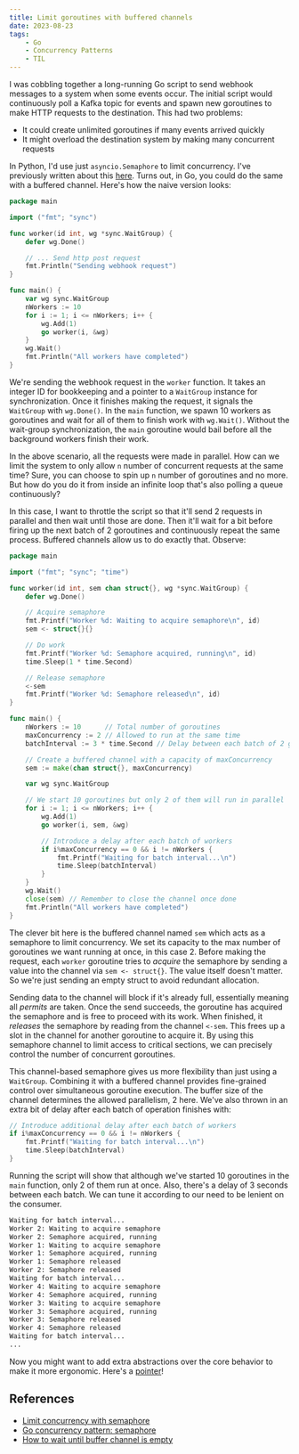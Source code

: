 ```yaml
---
title: Limit goroutines with buffered channels
date: 2023-08-23
tags:
    - Go
    - Concurrency Patterns
    - TIL
---
```


I was cobbling together a long-running Go script to send webhook messages to a system when
some events occur. The initial script would continuously poll a Kafka topic for events and
spawn new goroutines to make HTTP requests to the destination. This had two problems:

* It could create unlimited goroutines if many events arrived quickly
* It might overload the destination system by making many concurrent requests

In Python, I'd use just `asyncio.Semaphore` to limit concurrency. I've previously written
about this [here]. Turns out, in Go, you could do the same with a buffered channel. Here's
how the naive version looks:

```go
package main

import ("fmt"; "sync")

func worker(id int, wg *sync.WaitGroup) {
    defer wg.Done()

    // ... Send http post request
    fmt.Println("Sending webhook request")
}

func main() {
    var wg sync.WaitGroup
    nWorkers := 10
    for i := 1; i <= nWorkers; i++ {
        wg.Add(1)
        go worker(i, &wg)
    }
    wg.Wait()
    fmt.Println("All workers have completed")
}
```

We're sending the webhook request in the `worker` function. It takes an integer ID for
bookkeeping and a pointer to a `WaitGroup` instance for synchronization. Once it finishes
making the request, it signals the `WaitGroup` with `wg.Done()`. In the `main` function,
we spawn 10 workers as goroutines and wait for all of them to finish work with `wg.Wait()`.
Without the wait-group synchronization, the `main` goroutine would bail before all the
background workers finish their work.

In the above scenario, all the requests were made in parallel. How can we limit the system
to only allow `n` number of concurrent requests at the same time? Sure, you can choose to
spin up `n` number of goroutines and no more. But how do you do it from inside an infinite
loop that's also polling a queue continuously?

In this case, I want to throttle the script so that it'll send 2 requests in parallel and
then wait until those are done. Then it'll wait for a bit before firing up the next batch of
2 goroutines and continuously repeat the same process. Buffered channels allow us to do
exactly that. Observe:

```go
package main

import ("fmt"; "sync"; "time")

func worker(id int, sem chan struct{}, wg *sync.WaitGroup) {
    defer wg.Done()

    // Acquire semaphore
    fmt.Printf("Worker %d: Waiting to acquire semaphore\n", id)
    sem <- struct{}{}

    // Do work
    fmt.Printf("Worker %d: Semaphore acquired, running\n", id)
    time.Sleep(1 * time.Second)

    // Release semaphore
    <-sem
    fmt.Printf("Worker %d: Semaphore released\n", id)
}

func main() {
    nWorkers := 10      // Total number of goroutines
    maxConcurrency := 2 // Allowed to run at the same time
    batchInterval := 3 * time.Second // Delay between each batch of 2 goros

    // Create a buffered channel with a capacity of maxConcurrency
    sem := make(chan struct{}, maxConcurrency)

    var wg sync.WaitGroup

    // We start 10 goroutines but only 2 of them will run in parallel
    for i := 1; i <= nWorkers; i++ {
        wg.Add(1)
        go worker(i, sem, &wg)

        // Introduce a delay after each batch of workers
        if i%maxConcurrency == 0 && i != nWorkers {
            fmt.Printf("Waiting for batch interval...\n")
            time.Sleep(batchInterval)
        }
    }
    wg.Wait()
    close(sem) // Remember to close the channel once done
    fmt.Println("All workers have completed")
}
```

The clever bit here is the buffered channel named `sem` which acts as a semaphore to limit
concurrency. We set its capacity to the max number of goroutines we want running at once,
in this case 2. Before making the request, each `worker` goroutine tries to *acquire* the
semaphore by sending a value into the channel via `sem <- struct{}`. The value itself
doesn't matter. So we're just sending an empty struct to avoid redundant allocation.

Sending data to the channel will block if it's already full, essentially meaning all
*permits* are taken. Once the send succeeds, the goroutine has acquired the semaphore and is
free to proceed with its work. When finished, it *releases* the semaphore by reading from
the channel `<-sem`. This frees up a slot in the channel for another goroutine to acquire
it. By using this semaphore channel to limit access to critical sections, we can precisely
control the number of concurrent goroutines.

This channel-based semaphore gives us more flexibility than just using a `WaitGroup`.
Combining it with a buffered channel provides fine-grained control over simultaneous
goroutine execution. The buffer size of the channel determines the allowed parallelism, 2
here. We've also thrown in an extra bit of delay after each batch of operation finishes
with:

```go
// Introduce additional delay after each batch of workers
if i%maxConcurrency == 0 && i != nWorkers {
    fmt.Printf("Waiting for batch interval...\n")
    time.Sleep(batchInterval)
}
```

Running the script will show that although we've started 10 goroutines in the `main`
function, only 2 of them run at once. Also, there's a delay of 3 seconds between each batch.
We can tune it according to our need to be lenient on the consumer.

```txt
Waiting for batch interval...
Worker 2: Waiting to acquire semaphore
Worker 2: Semaphore acquired, running
Worker 1: Waiting to acquire semaphore
Worker 1: Semaphore acquired, running
Worker 1: Semaphore released
Worker 2: Semaphore released
Waiting for batch interval...
Worker 4: Waiting to acquire semaphore
Worker 4: Semaphore acquired, running
Worker 3: Waiting to acquire semaphore
Worker 3: Semaphore acquired, running
Worker 3: Semaphore released
Worker 4: Semaphore released
Waiting for batch interval...
...
```

Now you might want to add extra abstractions over the core behavior to make it more
ergonomic. Here's a [pointer]!

## References

* [Limit concurrency with semaphore][here]
* [Go concurrency pattern: semaphore][pointer]
* [How to wait until buffer channel is empty][stack overflow]

[here]: /python/limit_concurrency_with_semaphore
[pointer]: https://levelup.gitconnected.com/go-concurrency-pattern-semaphore-9587d45f058d
[stack overflow]: https://stackoverflow.com/questions/39776481/how-to-wait-until-buffered-channel-semaphore-is-empty
